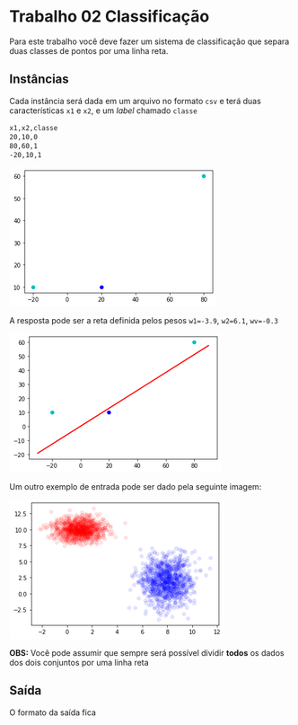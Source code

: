 # Trabalho 02 Classificação

Para este trabalho você deve fazer um sistema de classificação que separa duas classes de pontos por uma linha reta.

## Instâncias

Cada instância será dada em um arquivo no formato `csv` e terá duas características `x1` e `x2`, e um *label* chamado `classe`

``` csv
x1,x2,classe
20,10,0
80,60,1
-20,10,1
```

![entrada do exemplo do livro](exemplo_livro_entrada.png)

A resposta pode ser a reta definida pelos pesos `w1=-3.9`, `w2=6.1`, `wv=-0.3`

![entrada do exemplo do livro](exemplo_livro_saida.png)

Um outro exemplo de entrada pode ser dado pela seguinte imagem:

![entrada do exemplo do livro](exemplo00_entrada.png)


**OBS:** Você pode assumir que sempre será possível dividir **todos** os dados dos dois conjuntos por uma linha reta

## Saída

O formato da saída fica
